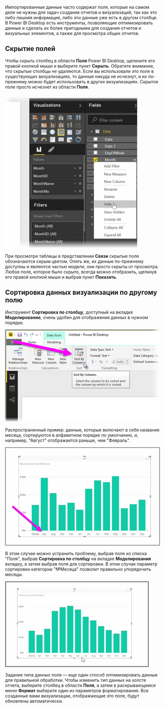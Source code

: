 Импортированные данные часто содержат поля, которые на самом деле не нужны для задач создания отчетов и визуализаций, так как это либо лишняя информация, либо эти данные уже есть в другом столбце. В Power BI Desktop есть инструменты, позволяющие оптимизировать данные и сделать их более пригодными для создания отчетов и визуальных элементов, а также для просмотра общих отчетов.

## <a name="hiding-fields"></a>Скрытие полей
Чтобы скрыть столбец в области **Поля** Power BI Desktop, щелкните его правой кнопкой мыши и выберите пункт **Скрыть**. Обратите внимание, что скрытые столбцы не удаляются. Если вы использовали это поле в существующих визуализациях, то данные никуда не исчезнут, и их по-прежнему можно будет использовать в других визуализациях. Скрытое поле просто исчезнет из области **Поля**.

![](media/2-4-optimize-data-models/2-4_1.png)

При просмотре таблицы в представлении **Связи** скрытые поля обозначаются серым цветом. Опять же, их данные по-прежнему доступны и являются частью модели, они просто скрыты от просмотра. Любое поле, которое было скрыто, всегда можно отобразить, щелкнув его правой кнопкой мыши и выбрав пункт **Показать**.

## <a name="sorting-visualization-data-by-another-field"></a>Сортировка данных визуализации по другому полю
Инструмент **Сортировка по столбцу**, доступный на вкладке **Моделирование**, очень удобен для отображения данных в нужном порядке.

![](media/2-4-optimize-data-models/2-4_2.png)

Распространенный пример: данные, которые включают в себя название месяца, сортируются в алфавитном порядке по умолчанию, и, например, "Август" отображается раньше, чем "Февраль".

![](media/2-4-optimize-data-models/2-4_3.png)

В этом случае можно устранить проблему, выбрав поле из списка "Поля", выбрав **Сортировка по столбцу** на вкладке **Моделирования** вкладку, а затем выбрав поля для сортировки. В этом случае параметр сортировки категории "№Месяца" позволит правильно упорядочить месяцы.

![](media/2-4-optimize-data-models/2-4_4.png)

Задание типа данных поля — еще один способ оптимизировать данные для правильной обработки. Чтобы изменить тип данных на холсте отчета, выберите столбец в области **Поля**, а затем в раскрывающемся меню **Формат** выберите один из параметров форматирования. Все созданные вами визуализации, отображающие это поле, будут обновлены автоматически.

